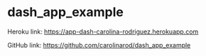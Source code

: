 # dash_app_example

Heroku link: https://app-dash-carolina-rodriguez.herokuapp.com

GitHub link: https://github.com/carolinarod/dash_app_example
